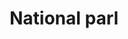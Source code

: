 ---
title: "National parl"
status: investigation
typology: geography
label: "project:national-park"
hasContent: true
pageFeedback: false
summary: Areas of relatively undeveloped and scenic landscape that are designated under the National Parks and Access to the Countryside Act 1949
---
